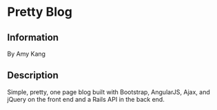 <h1>Pretty Blog</h1>

<h2>Information</h2>

By Amy Kang

<h2>Description</h2>

Simple, pretty, one page blog built with Bootstrap, AngularJS, Ajax, and jQuery on the front end and a Rails API in the back end.
